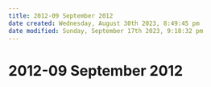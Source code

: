 ```yaml
---
title: 2012-09 September 2012
date created: Wednesday, August 30th 2023, 8:49:45 pm
date modified: Sunday, September 17th 2023, 9:18:32 pm
---
```


# 2012-09 September 2012
